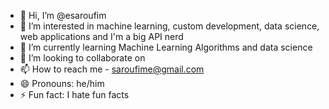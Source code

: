 - 👋 Hi, I’m @esaroufim
- 👀 I’m interested in machine learning, custom development, data science, web applications and I'm a big API nerd
- 🌱 I’m currently learning Machine Learning Algorithms and data science
- 💞️ I’m looking to collaborate on
- 📫 How to reach me - saroufime@gmail.com
- 😄 Pronouns: he/him
- ⚡ Fun fact: I hate fun facts

<!---
esaroufim/esaroufim is a ✨ special ✨ repository because its `README.md` (this file) appears on your GitHub profile.
You can click the Preview link to take a look at your changes.
--->

